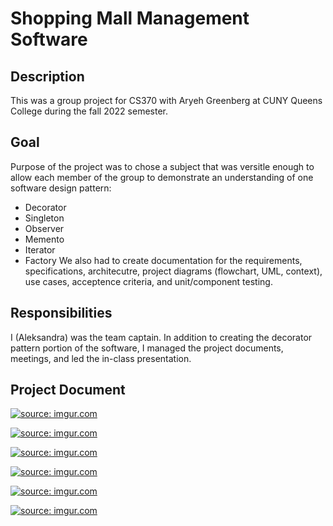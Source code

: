 # Shopping Mall Management Software

## Description

This was a group project for CS370 with Aryeh Greenberg at CUNY Queens College during the fall 2022 semester.

## Goal

Purpose of the project was to chose a subject that was versitle enough to allow each member of the group to demonstrate an understanding of one software design pattern:

- Decorator
- Singleton
- Observer
- Memento
- Iterator
- Factory
  We also had to create documentation for the requirements, specifications, architecutre, project diagrams (flowchart, UML, context), use cases, acceptence criteria, and unit/component testing.

## Responsibilities

I (Aleksandra) was the team captain. In addition to creating the decorator pattern portion of the software, I managed the project documents, meetings, and led the in-class presentation.

## Project Document

<a href="https://imgur.com/rahzr4C"><img src="https://i.imgur.com/rahzr4C.jpg" title="source: imgur.com" /></a>

<a href="https://imgur.com/Lk5dcdj"><img src="https://i.imgur.com/Lk5dcdj.jpg" title="source: imgur.com" /></a>

<a href="https://imgur.com/fxIDRPD"><img src="https://i.imgur.com/fxIDRPD.jpg" title="source: imgur.com" /></a>

<a href="https://imgur.com/KCKrmj1"><img src="https://i.imgur.com/KCKrmj1.jpg" title="source: imgur.com" /></a>

<a href="https://imgur.com/VquFozI"><img src="https://i.imgur.com/VquFozI.jpg" title="source: imgur.com" /></a>

<a href="https://imgur.com/PL0O1ac"><img src="https://i.imgur.com/PL0O1ac.jpg" title="source: imgur.com" /></a>
